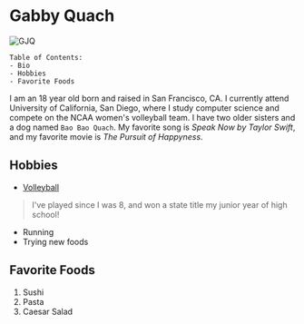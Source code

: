 # **Gabby Quach**
![GJQ](https://ucsdtritons.com/images/2022/8/9/Gabby_Quach.jpg?width=300)

```
Table of Contents:
- Bio
- Hobbies
- Favorite Foods
```

I am an 18 year old born and raised in San Francisco, CA. I currently attend University of California, San Diego, 
where I study computer science and compete on the NCAA women's volleyball team. I have two older sisters and a dog named `Bao Bao Quach`. 
My favorite song is *Speak Now by Taylor Swift*, and my favorite movie is *The Pursuit of Happyness*.

Hobbies
---
- [Volleyball](https://ucsdtritons.com/sports/womens-volleyball/roster/gabby-quach/11754)
> I've played since I was 8, and won a state title my junior year of high school!
- Running
- Trying new foods

Favorite Foods
---
1. Sushi
2. Pasta
3. Caesar Salad
